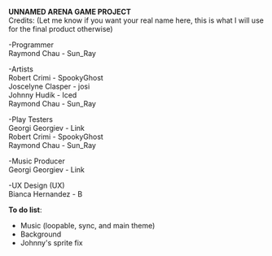 **UNNAMED ARENA GAME PROJECT**  
Credits: (Let me know if you want your real name here, this is what I will use for the final product otherwise)

-Programmer  
  Raymond Chau - Sun_Ray

-Artists  
  Robert Crimi - SpookyGhost  
  Joscelyne Clasper - josi  
  Johnny Hudik - Iced  
  Raymond Chau - Sun_Ray  

-Play Testers  
  Georgi Georgiev - Link  
  Robert Crimi - SpookyGhost  
  Raymond Chau  - Sun_Ray  

-Music Producer  
  Georgi Georgiev - Link  

-UX Design (UX)  
  Bianca Hernandez - B
  
**To do list**: 
- Music (loopable, sync, and main theme)
- Background
- Johnny's sprite fix
